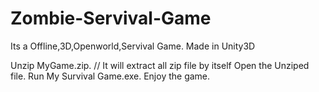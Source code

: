 # Zombie-Servival-Game
Its a Offline,3D,Openworld,Servival Game. Made in Unity3D 


Unzip MyGame.zip. // It will extract all zip file by itself 
Open the Unziped file.
Run My Survival Game.exe.
Enjoy the game.
